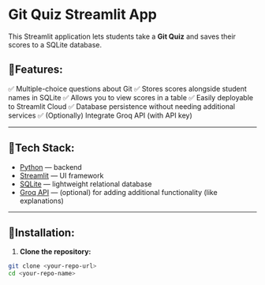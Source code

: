 # Git Quiz Streamlit App

This Streamlit application lets students take a **Git Quiz** and saves their scores to a SQLite database.

## 🔹Features:

✅ Multiple-choice questions about Git
✅ Stores scores alongside student names in SQLite
✅ Allows you to view scores in a table
✅ Easily deployable to Streamlit Cloud
✅ Database persistence without needing additional services
✅ (Optionally) Integrate Groq API (with API key)

---

## 🔹Tech Stack:

- [Python](https://www.python.org/) — backend
- [Streamlit](https://streamlit.io/) — UI framework
- [SQLite](https://www.sqlite.org/) — lightweight relational database
- [Groq API](https://groq.com/) — (optional) for adding additional functionality (like explanations)

---

## 🔹Installation:

1. **Clone the repository:**

```bash
git clone <your-repo-url>
cd <your-repo-name>
